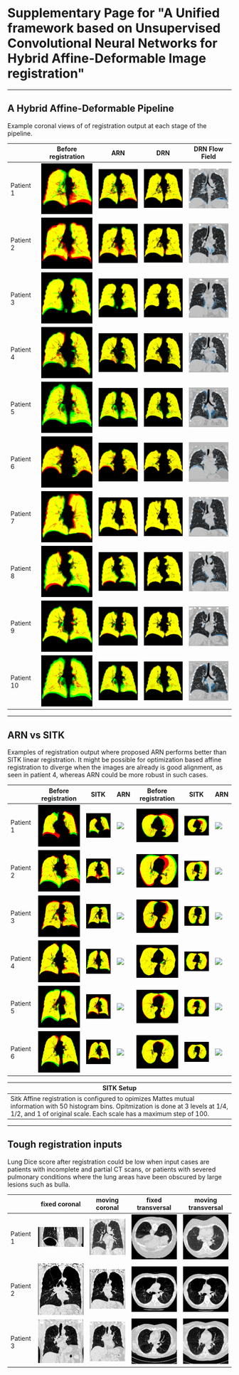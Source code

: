 
# Supplementary Page for "A Unified framework based on Unsupervised Convolutional Neural Networks for Hybrid Affine-Deformable Image registration"

----

## A  Hybrid Affine-Deformable Pipeline

Example coronal views of of registration output at each stage of the pipeline.

||Before registration|ARN|DRN|DRN Flow Field|
|----|----|----|----|----|
|Patient 1|![](imgs/v/51078172_to_44547538.orig.png)|![](imgs/v/51078172_to_44547538.arn.png)|![](imgs/v/51078172_to_44547538.vm.png)|![](imgs/v/51078172_to_44547538.flow.png)|
|Patient 2|![](imgs/v/48057819_to_32672488.orig.png)|![](imgs/v/48057819_to_32672488.arn.png)|![](imgs/v/48057819_to_32672488.vm.png)|![](imgs/v/48057819_to_32672488.flow.png)|
|Patient 3|![](imgs/v/06553963_to_22966903.orig.png)|![](imgs/v/06553963_to_22966903.arn.png)|![](imgs/v/06553963_to_22966903.vm.png)|![](imgs/v/06553963_to_22966903.flow.png)|
|Patient 4|![](imgs/v/96643212_to_77262879.orig.png)|![](imgs/v/96643212_to_77262879.arn.png)|![](imgs/v/96643212_to_77262879.vm.png)|![](imgs/v/96643212_to_77262879.flow.png)|
|Patient 5|![](imgs/v/76881768_to_33905433.orig.png)|![](imgs/v/76881768_to_33905433.arn.png)|![](imgs/v/76881768_to_33905433.vm.png)|![](imgs/v/76881768_to_33905433.flow.png)|
|Patient 6|![](imgs/v/02160131_to_97861724.orig.png)|![](imgs/v/02160131_to_97861724.arn.png)|![](imgs/v/02160131_to_97861724.vm.png)|![](imgs/v/02160131_to_97861724.flow.png)|
|Patient 7|![](imgs/v/22604050_to_49941516.orig.png)|![](imgs/v/22604050_to_49941516.arn.png)|![](imgs/v/22604050_to_49941516.vm.png)|![](imgs/v/22604050_to_49941516.flow.png)|
|Patient 8|![](imgs/v/30842140_to_68218850.orig.png)|![](imgs/v/30842140_to_68218850.arn.png)|![](imgs/v/30842140_to_68218850.vm.png)|![](imgs/v/30842140_to_68218850.flow.png)|
|Patient 9|![](imgs/v/14068610_to_37083249.orig.png)|![](imgs/v/14068610_to_37083249.arn.png)|![](imgs/v/14068610_to_37083249.vm.png)|![](imgs/v/14068610_to_37083249.flow.png)|
|Patient 10|![](imgs/v/76881768_to_33905433.orig.png)|![](imgs/v/76881768_to_33905433.arn.png)|![](imgs/v/76881768_to_33905433.vm.png)|![](imgs/v/76881768_to_33905433.flow.png)|


----

## ARN vs SITK

Examples of registration output where proposed ARN performs better than SITK linear registration.
It might be possible for optimization based affine registration to diverge when the images are already is good alignment, as seen in patient 4, whereas ARN could be more robust in such cases.

||**Before registration**|**SITK**|**ARN**|**Before registration**|**SITK**|**ARN**|
|----|----|----|----|----|----|----|
|Patient 1|![](imgs/b/52533238_to_26018233CAcoro.png)|![](imgs/b/52533238_to_26018233SITKcoro.png)|![](imgs/b/52533238_to_26018233ARNcoro.png)|![](imgs/b/52533238_to_26018233CAtrns.png)|![](imgs/b/52533238_to_26018233SITKtrns.png)|![](imgs/b/52533238_to_26018233ARNtrns.png)|
|Patient 2|![](imgs/b/00464985_to_32402804CAcoro.png)|![](imgs/b/00464985_to_32402804SITKcoro.png)|![](imgs/b/00464985_to_32402804ARNcoro.png)|![](imgs/b/00464985_to_32402804CAtrns.png)|![](imgs/b/00464985_to_32402804SITKtrns.png)|![](imgs/b/00464985_to_32402804ARNtrns.png)|
|Patient 3|![](imgs/b/62828273_to_29773460CAcoro.png)|![](imgs/b/62828273_to_29773460SITKcoro.png)|![](imgs/b/62828273_to_29773460ARNcoro.png)|![](imgs/b/62828273_to_29773460CAtrns.png)|![](imgs/b/62828273_to_29773460SITKtrns.png)|![](imgs/b/62828273_to_29773460ARNtrns.png)|
|Patient 4|![](imgs/b/82307434_to_81987874CAcoro.png)|![](imgs/b/82307434_to_81987874SITKcoro.png)|![](imgs/b/82307434_to_81987874ARNcoro.png)|![](imgs/b/82307434_to_81987874CAtrns.png)|![](imgs/b/82307434_to_81987874SITKtrns.png)|![](imgs/b/82307434_to_81987874ARNtrns.png)|
|Patient 5|![](imgs/b/24201400_to_00057691CAcoro.png)|![](imgs/b/24201400_to_00057691SITKcoro.png)|![](imgs/b/24201400_to_00057691ARNcoro.png)|![](imgs/b/24201400_to_00057691CAtrns.png)|![](imgs/b/24201400_to_00057691SITKtrns.png)|![](imgs/b/24201400_to_00057691ARNtrns.png)|
|Patient 6|![](imgs/b/77142232_to_21486282CAcoro.png)|![](imgs/b/77142232_to_21486282SITKcoro.png)|![](imgs/b/77142232_to_21486282ARNcoro.png)|![](imgs/b/77142232_to_21486282CAtrns.png)|![](imgs/b/77142232_to_21486282SITKtrns.png)|![](imgs/b/77142232_to_21486282ARNtrns.png)|


|SITK Setup|
|----|
|Sitk Affine registration is configured to opimizes Mattes mutual information with 50 histogram bins. Opitmization is done at 3 levels at 1/4, 1/2, and 1 of original scale. Each scale has a maximum step of 100.|


----

##  Tough registration inputs

Lung Dice score after registration could be low when input cases are patients with incomplete and partial CT scans, or patients with severed pulmonary conditions where the lung areas have been obscured by large lesions such as bulla.

||**fixed coronal**|**moving coronal**|**fixed transversal**|**moving transversal**|
|----|----|----|----|----|
|Patient 1|![](imgs/f/14020534_to_38176629.fixed_coro.png)|![](imgs/f/14020534_to_38176629.moving_coro.png)|![](imgs/f/14020534_to_38176629.fixed_trns.png)|![](imgs/f/14020534_to_38176629.moving_trns.png)|
|Patient 2|![](imgs/f/26788410_to_93447078.fixed_coro.png)|![](imgs/f/26788410_to_93447078.moving_coro.png)|![](imgs/f/26788410_to_93447078.fixed_trns.png)|![](imgs/f/26788410_to_93447078.moving_trns.png)|
|Patient 3|![](imgs/f/20212245_to_51510913.fixed_coro.png)|![](imgs/f/20212245_to_51510913.moving_coro.png)|![](imgs/f/20212245_to_51510913.fixed_trns.png)|![](imgs/f/20212245_to_51510913.moving_trns.png)|


<!--- 
||||||
|----|----|----|----|----|
||**fixed image coronal**|**fixed image transaxial**|**moving image coronal**|**moving image transaxial**|
|pair1 input|![](imgs/f/14020534_to_38176629.fixed_coro.png)|![](imgs/f/14020534_to_38176629.fixed_trns.png)|![](imgs/f/14020534_to_38176629.moving_coro.png)|![](imgs/f/14020534_to_38176629.moving_trns.png)|
||**ARN coronal view**|**SITK coronal view**|**ARN transaxial view**|**SITK transaxial view**|
|pair1 output|![](imgs/f/14020534_to_38176629ARNcoro.png)|![](imgs/f/14020534_to_38176629SITKcoro.png)|![](imgs/f/14020534_to_38176629ARNtrns.png)|![](imgs/f/14020534_to_38176629SITKtrns.png)|
||**fixed image coronal**|**fixed image transaxial**|**moving image coronal**|**moving image transaxial**|
|pair2 input|![](imgs/f/26788410_to_93447078.fixed_coro.png)|![](imgs/f/26788410_to_93447078.fixed_trns.png)|![](imgs/f/26788410_to_93447078.moving_coro.png)|![](imgs/f/26788410_to_93447078.moving_trns.png)|
||**ARN coronal view**|**SITK coronal view**|**ARN transaxial view**|**SITK transaxial view**|
|pair2 output|![](imgs/f/26788410_to_93447078ARNcoro.png)|![](imgs/f/26788410_to_93447078SITKcoro.png)|![](imgs/f/26788410_to_93447078ARNtrns.png)|![](imgs/f/26788410_to_93447078SITKtrns.png)|
||**fixed image coronal**|**fixed image transaxial**|**moving image coronal**|**moving image transaxial**|
|pair3 intput|![](imgs/f/20212245_to_51510913.fixed_coro.png)|![](imgs/f/20212245_to_51510913.fixed_trns.png)|![](imgs/f/20212245_to_51510913.moving_coro.png)|![](imgs/f/20212245_to_51510913.moving_trns.png)|
||**ARN coronal view**|**SITK coronal view**|**ARN transaxial view**|**SITK transaxial view**|
|pair3 output|![](imgs/f/20212245_to_51510913ARNcoro.png)|![](imgs/f/20212245_to_51510913SITKcoro.png)|![](imgs/f/20212245_to_51510913ARNtrns.png)|![](imgs/f/20212245_to_51510913SITKtrns.png)|
||**fixed image coronal**|**fixed image transaxial**|**moving image coronal**|**moving image transaxial**|
|pair4 input|![](imgs/f/50179315_to_32552628.fixed_coro.png)|![](imgs/f/50179315_to_32552628.fixed_trns.png)|![](imgs/f/50179315_to_32552628.moving_coro.png)|![](imgs/f/50179315_to_32552628.moving_trns.png)|
||**ARN coronal view**|**SITK coronal view**|**ARN transaxial view**|**SITK transaxial view**|
|pair4 output|![](imgs/f/50179315_to_32552628ARNcoro.png)|![](imgs/f/50179315_to_32552628SITKcoro.png)|![](imgs/f/50179315_to_32552628ARNtrns.png)|![](imgs/f/50179315_to_32552628SITKtrns.png)|
||**fixed image coronal**|**fixed image transaxial**|**moving image coronal**|**moving image transaxial**|
|pair5 input|![](imgs/f/39772525_to_42416930.fixed_coro.png)|![](imgs/f/39772525_to_42416930.fixed_trns.png)|![](imgs/f/39772525_to_42416930.moving_coro.png)|![](imgs/f/39772525_to_42416930.moving_trns.png)|
||**ARN coronal view**|**SITK coronal view**|**ARN transaxial view**|**SITK transaxial view**|
|pair5 output|![](imgs/f/39772525_to_42416930ARNcoro.png)|![](imgs/f/39772525_to_42416930SITKcoro.png)|![](imgs/f/39772525_to_42416930ARNtrns.png)|![](imgs/f/39772525_to_42416930SITKtrns.png)|
||**fixed image coronal**|**fixed image transaxial**|**moving image coronal**|**moving image transaxial**|
|pair6 input|![](imgs/f/55921267_to_04476681.fixed_coro.png)|![](imgs/f/55921267_to_04476681.fixed_trns.png)|![](imgs/f/55921267_to_04476681.moving_coro.png)|![](imgs/f/55921267_to_04476681.moving_trns.png)|
||**ARN coronal view**|**SITK coronal view**|**ARN transaxial view**|**SITK transaxial view**|
|pair6 output|![](imgs/f/55921267_to_04476681ARNcoro.png)|![](imgs/f/55921267_to_04476681SITKcoro.png)|![](imgs/f/55921267_to_04476681ARNtrns.png)|![](imgs/f/55921267_to_04476681SITKtrns.png)|
-->

